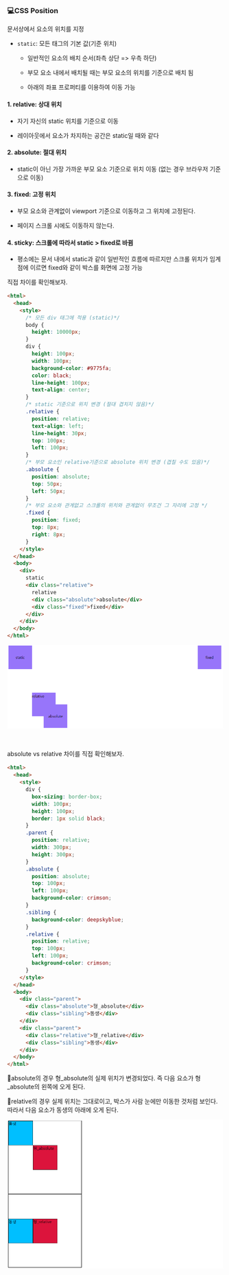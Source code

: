 ### 💻CSS Position

문서상에서 요소의 위치를 지정

- `static`: 모든 태그의 기본 값(기준 위치)

  - 일반적인 요소의 배치 순서(좌측 상단 => 우측 하단)

  - 부모 요소 내에서 배치될 때는 부모 요소의 위치를 기준으로 배치 됨

  - 아래의 좌표 프로퍼티를 이용하여 이동 가능

#### 1. relative: 상대 위치

- 자기 자신의 static 위치를 기준으로 이동

- 레이아웃에서 요소가 차지하는 공간은 static일 때와 같다

#### 2. absolute: 절대 위치

- static이 아닌 가장 가까운 부모 요소 기준으로 위치 이동 (없는 경우 브라우저 기준으로 이동)

#### 3. fixed: 고정 위치

- 부모 요소와 관계없이 viewport 기준으로 이동하고 그 위치에 고정된다.

- 페이지 스크롤 시에도 이동하지 않는다.

#### 4. sticky: 스크롤에 따라서 static > fixed로 바뀜

- 평소에는 문서 내에서 static과 같이 일반적인 흐름에 따르지만 스크롤 위치가 임계점에 이르면 fixed와 같이 박스를 화면에 고정 가능

직접 차이를 확인해보자.

```html
<html>
  <head>
    <style>
      /* 모든 div 태그에 적용 (static)*/
      body {
        height: 10000px;
      }
      div {
        height: 100px;
        width: 100px;
        background-color: #9775fa;
        color: black;
        line-height: 100px;
        text-align: center;
      }
      /* static 기준으로 위치 변경 (절대 겹치지 않음)*/
      .relative {
        position: relative;
        text-align: left;
        line-height: 30px;
        top: 100px;
        left: 100px;
      }
      /* 부모 요소인 relative기준으로 absolute 위치 변경 (겹칠 수도 있음)*/
      .absolute {
        position: absolute;
        top: 50px;
        left: 50px;
      }
      /* 부모 요소와 관계없고 스크롤의 위치와 관계없이 무조건 그 자리에 고정 */
      .fixed {
        position: fixed;
        top: 8px;
        right: 8px;
      }
    </style>
  </head>
  <body>
    <div>
      static
      <div class="relative">
        relative
        <div class="absolute">absolute</div>
        <div class="fixed">fixed</div>
      </div>
    </div>
  </body>
</html>
```

![](220831_Web.assets/position.png)

<br>

absolute vs relative 차이를 직접 확인해보자.

```html
<html>
  <head>
    <style>
      div {
        box-sizing: border-box;
        width: 100px;
        height: 100px;
        border: 1px solid black;
      }
      .parent {
        position: relative;
        width: 300px;
        height: 300px;
      }
      .absolute {
        position: absolute;
        top: 100px;
        left: 100px;
        background-color: crimson;
      }
      .sibling {
        background-color: deepskyblue;
      }
      .relative {
        position: relative;
        top: 100px;
        left: 100px;
        background-color: crimson;
      }
    </style>
  </head>
  <body>
    <div class="parent">
      <div class="absolute">형_absolute</div>
      <div class="sibling">동생</div>
    </div>
    <div class="parent">
      <div class="relative">형_relative</div>
      <div class="sibling">동생</div>
    </div>
  </body>
</html>
```

🌟absolute의 경우 형\_absolute의 실제 위치가 변경되었다. 즉 다음 요소가 형\_absolute의 왼쪽에 오게 된다.

🌟relative의 경우 실제 위치는 그대로이고, 박스가 사람 눈에만 이동한 것처럼 보인다. 따라서 다음 요소가 동생의 아래에 오게 된다.

![](220831_Web.assets/abs_rel.png)
